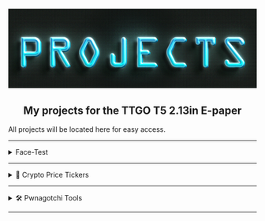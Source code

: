 ![Header](/Images/projects-header.png)
<br>

<div align="center">
  
  ## My projects for the TTGO T5 2.13in E-paper

</div>

All projects will be located here for easy access. 


---

<details>
<summary>Face-Test</summary>
<br />

- <a href=https://github.com/ATOMNFT/TTGO-T5-E-Paper/tree/main/Projects/Face-Test>ASCI Face-Test</a>

</details>

---

<details>
<summary>🤑 Crypto Price Tickers</summary>
<br />

- <a href=#>Place-holder</a>

</details>

---

<details>
<summary>🛠️ Pwnagotchi Tools</summary>
<br />

- <a href=#>EPD-Pwny-Trainer</a>

</details>

---